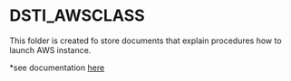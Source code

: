 # DSTI_AWSCLASS
This folder is created fo store documents that explain procedures how to launch AWS instance.

*see documentation [here](Instance_with_Rserver)
